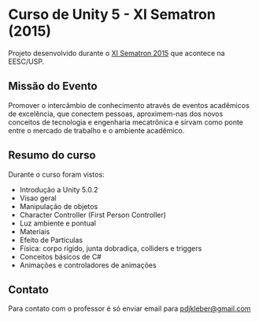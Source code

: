 # Curso de Unity 5 - XI Sematron (2015)

Projeto desenvolvido durante o [XI Sematron 2015](http://www.sematron.com.br/) que acontece na EESC/USP.

## Missão do Evento

Promover o intercâmbio de conhecimento através de eventos acadêmicos de excelência, que conectem pessoas, aproximem-nas dos novos conceitos de tecnologia e engenharia mecatrônica e sirvam como ponte entre o mercado de trabalho e o ambiente acadêmico.

## Resumo do curso

Durante o curso foram vistos:

* Introdução a Unity 5.0.2
* Visao geral 
* Manipulação de objetos
* Character Controller (First Person Controller)
* Luz ambiente e pontual
* Materiais
* Efeito de Partículas
* Física: corpo rígido, junta dobradiça, colliders e triggers
* Conceitos básicos de C#
* Animações e controladores de animações

## Contato

Para contato com o professor é só enviar email para pdjkleber@gmail.com
